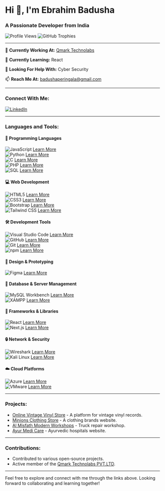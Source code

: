 # Hi 👋, I'm Ebrahim Badusha

### A Passionate Developer from India

![Profile Views](https://komarev.com/ghpvc/?username=badusha5618&label=Profile%20views&color=0e75b6&style=flat)
![GitHub Trophies](https://github-profile-trophy.vercel.app/?username=badusha5618)

---

🔭 **Currently Working At:** [Qmark Technolabs ](https://qmarktechnolabs.com/)

🌱 **Currently Learning:** React

🤝 **Looking For Help With:** Cyber Security

📫 **Reach Me At:** [badushaperingala@gmail.com](mailto:badushaperingala@gmail.com)

---

### Connect With Me:
[![LinkedIn](https://img.shields.io/badge/LinkedIn-Connect-blue?style=flat&logo=linkedin)](https://www.linkedin.com/in/ebrahimbadusha)


---

### Languages and Tools:

#### 🌟 **Programming Languages**

<div class="tool-container">
    <img src="https://img.shields.io/badge/JavaScript-F7DF1C?style=flat&logo=javascript&logoColor=black" alt="JavaScript">
    <a href="https://developer.mozilla.org/en-US/docs/Web/JavaScript" class="learn-more" target="_blank">Learn More</a>
</div>
<div class="tool-container">
    <img src="https://img.shields.io/badge/Python-3776AB?style=flat&logo=python&logoColor=white" alt="Python">
    <a href="https://www.python.org/doc/" class="learn-more" target="_blank">Learn More</a>
</div>
<div class="tool-container">
    <img src="https://img.shields.io/badge/C-A8B9CC?style=flat&logo=c&logoColor=black" alt="C">
    <a href="https://en.wikipedia.org/wiki/C_(programming_language)" class="learn-more" target="_blank">Learn More</a>
</div>
<div class="tool-container">
    <img src="https://img.shields.io/badge/PHP-777BB4?style=flat&logo=php&logoColor=white" alt="PHP">
    <a href="https://www.php.net/manual/en/" class="learn-more" target="_blank">Learn More</a>
</div>
<div class="tool-container">
    <img src="https://img.shields.io/badge/SQL-00758F?style=flat&logo=sql&logoColor=white" alt="SQL">
    <a href="https://www.mysql.com/products/workbench/" class="learn-more" target="_blank">Learn More</a>
</div>

#### 💻 **Web Development**

<div class="tool-container">
    <img src="https://img.shields.io/badge/HTML5-E34F26?style=flat&logo=html5&logoColor=white" alt="HTML5">
    <a href="https://developer.mozilla.org/en-US/docs/Web/HTML" class="learn-more" target="_blank">Learn More</a>
</div>
<div class="tool-container">
    <img src="https://img.shields.io/badge/CSS3-1572B6?style=flat&logo=css3&logoColor=white" alt="CSS3">
    <a href="https://developer.mozilla.org/en-US/docs/Web/CSS" class="learn-more" target="_blank">Learn More</a>
</div>
<div class="tool-container">
    <img src="https://img.shields.io/badge/Bootstrap-563D7C?style=flat&logo=bootstrap&logoColor=white" alt="Bootstrap">
    <a href="https://getbootstrap.com/docs/5.3/getting-started/introduction/" class="learn-more" target="_blank">Learn More</a>
</div>
<div class="tool-container">
    <img src="https://img.shields.io/badge/Tailwind%20CSS-06B6D4?style=flat&logo=tailwindcss&logoColor=white" alt="Tailwind CSS">
    <a href="https://tailwindcss.com/docs" class="learn-more" target="_blank">Learn More</a>
</div>

#### 🛠 **Development Tools**

<div class="tool-container">
    <img src="https://img.shields.io/badge/Visual%20Studio%20Code-007ACC?style=flat&logo=visual-studio-code&logoColor=white" alt="Visual Studio Code">
    <a href="https://code.visualstudio.com/docs" class="learn-more" target="_blank">Learn More</a>
</div>
<div class="tool-container">
    <img src="https://img.shields.io/badge/GitHub-181717?style=flat&logo=github&logoColor=white" alt="GitHub">
    <a href="https://docs.github.com/en" class="learn-more" target="_blank">Learn More</a>
</div>
<div class="tool-container">
    <img src="https://img.shields.io/badge/Git-F05032?style=flat&logo=git&logoColor=white" alt="Git">
    <a href="https://git-scm.com/doc" class="learn-more" target="_blank">Learn More</a>
</div>
<div class="tool-container">
    <img src="https://img.shields.io/badge/npm-CB3837?style=flat&logo=npm&logoColor=white" alt="npm">
    <a href="https://docs.npmjs.com/" class="learn-more" target="_blank">Learn More</a>
</div>

#### 🎨 **Design & Prototyping**

<div class="tool-container">
    <img src="https://img.shields.io/badge/Figma-F24E1E?style=flat&logo=figma&logoColor=white" alt="Figma">
    <a href="https://www.figma.com/resources/learn-design/" class="learn-more" target="_blank">Learn More</a>
</div>

#### 🔧 **Database & Server Management**

<div class="tool-container">
    <img src="https://img.shields.io/badge/MySQL-4479A1?style=flat&logo=mysql&logoColor=white" alt="MySQL Workbench">
    <a href="https://dev.mysql.com/doc/workbench/en/" class="learn-more" target="_blank">Learn More</a>
</div>
<div class="tool-container">
    <img src="https://img.shields.io/badge/XAMPP-F7A800?style=flat&logo=xampp&logoColor=black" alt="XAMPP">
    <a href="https://www.apachefriends.org/index.html" class="learn-more" target="_blank">Learn More</a>
</div>

#### 🚀 **Frameworks & Libraries**

<div class="tool-container">
    <img src="https://img.shields.io/badge/React-61DAFB?style=flat&logo=react&logoColor=black" alt="React">
    <a href="https://reactjs.org/docs/getting-started.html" class="learn-more" target="_blank">Learn More</a>
</div>
<div class="tool-container">
    <img src="https://img.shields.io/badge/Next.js-000000?style=flat&logo=next.js&logoColor=white" alt="Next.js">
    <a href="https://nextjs.org/docs" class="learn-more" target="_blank">Learn More</a>
</div>

#### 🔒 **Network & Security**

<div class="tool-container">
    <img src="https://img.shields.io/badge/Wireshark-1679A7?style=flat&logo=wireshark&logoColor=white" alt="Wireshark">
    <a href="https://www.wireshark.org/docs/" class="learn-more" target="_blank">Learn More</a>
</div>
<div class="tool-container">
    <img src="https://img.shields.io/badge/Kali%20Linux-557C94?style=flat&logo=kali-linux&logoColor=white" alt="Kali Linux">
    <a href="https://www.kali.org/docs/" class="learn-more" target="_blank">Learn More</a>
</div>

#### ☁️ **Cloud Platforms**

<div class="tool-container">
    <img src="https://img.shields.io/badge/Azure-0078D4?style=flat&logo=azure&logoColor=white" alt="Azure">
    <a href="https://learn.microsoft.com/en-us/azure/" class="learn-more" target="_blank">Learn More</a>
</div>
<div class="tool-container">
    <img src="https://img.shields.io/badge/VMware-607078?style=flat&logo=vmware&logoColor=white" alt="VMware">
    <a href="https://docs.vmware.com/" class="learn-more" target="_blank">Learn More</a>
</div>

---

### Projects:
- [Online Vintage Vinyl Store](#) - A platform for vintage vinyl records.
- [Minions Clothing Store](#) - A clothing brands website.
- [Al Misfath Modern Workshops](#) - Truck repair workshop.
- [Ayur Medi Care](#) - Ayurvedic hospitals website.

---

### Contributions:
- Contributed to various open-source projects.
- Active member of the [Qmark Technolabs PVT.LTD](#).

---

Feel free to explore and connect with me through the links above. Looking forward to collaborating and learning together!
